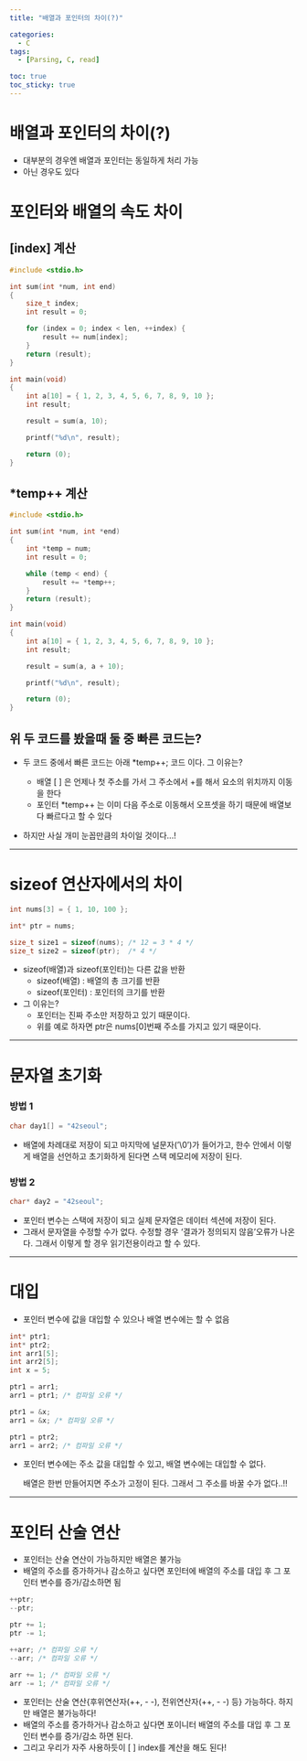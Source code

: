 ```yaml
---
title: "배열과 포인터의 차이(?)"

categories:
  - C
tags:
  - [Parsing, C, read]

toc: true
toc_sticky: true
---
```


# 배열과 포인터의 차이(?)


- 대부분의 경우엔 배열과 포인터는 동일하게 처리 가능
- 아닌 경우도 있다




# 포인터와 배열의 속도 차이


## [index] 계산

```c
#include <stdio.h>

int sum(int *num, int end)
{
	size_t index;
	int result = 0;

	for (index = 0; index < len, ++index) {
		result += num[index];
	}
	return (result);
}

int main(void)
{
	int a[10] = { 1, 2, 3, 4, 5, 6, 7, 8, 9, 10 };
	int result;

	result = sum(a, 10);

	printf("%d\n", result);

	return (0);
}
```


## \*temp++ 계산

```c
#include <stdio.h>

int sum(int *num, int *end)
{
	int *temp = num;
	int result = 0;

	while (temp < end) {
		result += *temp++;
	}
	return (result);
}

int main(void)
{
	int a[10] = { 1, 2, 3, 4, 5, 6, 7, 8, 9, 10 };
	int result;

	result = sum(a, a + 10);

	printf("%d\n", result);

	return (0);
}

```


## 위 두 코드를 봤을때 둘 중 빠른 코드는?


- 두 코드 중에서 빠른 코드는 아래 \*temp++; 코드 이다. 그 이유는?

  - 배열 [ ] 은 언제나 첫 주소를 가서 그 주소에서 +를 해서 요소의 위치까지 이동을 한다
  - 포인터 \*temp++ 는 이미 다음 주소로 이동해서 오프셋을 하기 때문에 배열보다 빠르다고 할 수 있다

- 하지만 사실 개미 눈꼽만큼의 차이일 것이다...!

---



# sizeof 연산자에서의 차이


```c
int nums[3] = { 1, 10, 100 };

int* ptr = nums;

size_t size1 = sizeof(nums); /* 12 = 3 * 4 */
size_t size2 = sizeof(ptr);  /* 4 */
```

- sizeof(배열)과 sizeof(포인터)는 다른 값을 반환
  - sizeof(배열) : 배열의 총 크기를 반환
  - sizeof(포인터) : 포인터의 크기를 반환
- 그 이유는?
  - 포인터는 진짜 주소만 저장하고 있기 때문이다.
  - 위를 예로 하자면 ptr은 nums[0]번째 주소를 가지고 있기 때문이다.

---


# 문자열 초기화


### 방법 1

```c
char day1[] = "42seoul";
```


- 배열에 차례대로 저장이 되고 마지막에 널문자(’\0’)가 들어가고, 한수 안에서 이렇게 배열을 선언하고 초기화하게 된다면 스택 메모리에 저장이 된다.


### 방법 2


```c
char* day2 = "42seoul";
```


- 포인터 변수는 스택에 저장이 되고 실제 문자열은 데이터 섹션에 저장이 된다.
- 그래서 문자열을 수정할 수가 없다. 수정할 경우 ‘결과가 정의되지 않음’오류가 나온다. 그래서 이렇게 할 경우 읽기전용이라고 할 수 있다.

---


# 대입


- 포인터 변수에 값을 대입할 수 있으나 배열 변수에는 할 수 없음


```c
int* ptr1;
int* ptr2;
int arr1[5];
int arr2[5];
int x = 5;

ptr1 = arr1;
arr1 = ptr1; /* 컴파일 오류 */

ptr1 = &x;
arr1 = &x; /* 컴파일 오류 */

ptr1 = ptr2;
arr1 = arr2; /* 컴파일 오류 */
```

- 포인터 변수에는 주소 값을 대입할 수 있고, 배열 변수에는 대입할 수 없다.

  배열은 한번 만들어지면 주소가 고정이 된다. 그래서 그 주소를 바꿀 수가 없다..!!


---


# 포인터 산술 연산


- 포인터는 산술 연산이 가능하지만 배열은 불가능
- 배열의 주소를 증가하거나 감소하고 싶다면 포인터에 배열의 주소를 대입 후 그 포인터 변수를 증가/감소하면 됨

```c
++ptr;
--ptr;

ptr += 1;
ptr -= 1;

++arr; /* 컴파일 오류 */
--arr; /* 컴파일 오류 */

arr += 1; /* 컴파일 오류 */
arr -= 1; /* 컴파일 오류 */
```


- 포인터는 산술 연산{후위연산자(++, - -), 전위연산자(++, - -) 등} 가능하다. 하지만 배열은 불가능하다!
- 배열의 주소를 증가하거나 감소하고 싶다면 포이니터 배열의 주소를 대입 후 그 포인터 변수를 증가/감소 하면 된다.
- 그리고 우리가 자주 사용하듯이 [ ] index를 계산을 해도 된다!
